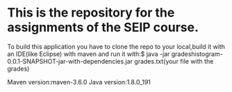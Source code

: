# This is the repository for the assignments of the SEIP course.

To build this application you have to clone the repo to your local,build it with an IDE(like Eclipse) with maven and run it with:$ java -jar gradeshistogram-0.0.1-SNAPSHOT-jar-with-dependencies.jar grades.txt(your file with the grades)



Maven version:maven-3.6.0
Java version:1.8.0_191
